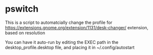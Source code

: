 # pswitch
This is a script to automatcially change the profile for https://extensions.gnome.org/extension/1131/desk-changer/ extension, based on resolution

You can have it auto-run by editing the EXEC path in the desktop_profile.desktop file, and placing it in ~/.config/autostart
